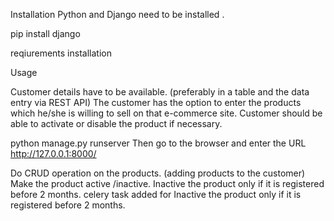 Installation
Python and Django need to be installed .

pip install django

reqiurements installation


Usage

Customer details have to be available. (preferably in a table and the data entry via REST API)
The customer has the option to enter the products which he/she is willing to sell on that e-commerce site.
Customer should be able to activate or disable the product if necessary.

python manage.py runserver
Then go to the browser and enter the URL http://127.0.0.1:8000/

Do CRUD operation on the products. (adding products to the customer)
Make the product active /inactive. Inactive the product only if it is registered before 2 months.
celery task added for  Inactive the product only if it is registered before 2 months.
